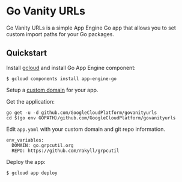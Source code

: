 # Go Vanity URLs

Go Vanity URLs is a simple App Engine Go app that allows you
to set custom import paths for your Go packages.

## Quickstart

Install [gcloud](https://cloud.google.com/sdk/downloads) and install Go App Engine component:

```
$ gcloud components install app-engine-go
```

Setup a [custom domain](https://cloud.google.com/appengine/docs/standard/python/using-custom-domains-and-ssl) for your app.

Get the application:
```
go get -u -d github.com/GoogleCloudPlatform/govanityurls
cd $(go env GOPATH)/github.com/GoogleCloudPlatform/govanityurls
```

Edit `app.yaml` with your custom domain and git repo information.

```
env_variables:
  DOMAIN: go.grpcutil.org
  REPO: https://github.com/rakyll/grpcutil
```

Deploy the app:

```
$ gcloud app deploy
```
